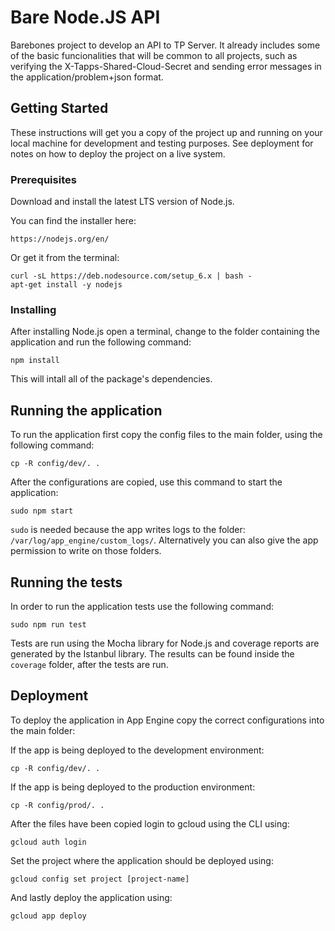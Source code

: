 # Bare Node.JS API

Barebones project to develop an API to TP Server. It already includes some of the basic funcionalities that will be common to all projects, such as verifying the X-Tapps-Shared-Cloud-Secret and sending error messages in the application/problem+json format.

## Getting Started

These instructions will get you a copy of the project up and running on your local machine for development and testing purposes. See deployment for notes on how to deploy the project on a live system.

### Prerequisites

Download and install the latest LTS version of Node.js.

You can find the installer here:

```
https://nodejs.org/en/
```

Or get it from the terminal:

```
curl -sL https://deb.nodesource.com/setup_6.x | bash -
apt-get install -y nodejs
```

### Installing

After installing Node.js open a terminal, change to the folder containing the application and run the following command:

```
npm install
```

This will intall all of the package's dependencies.

## Running the application

To run the application first copy the config files to the main folder, using the following command:

```
cp -R config/dev/. .
```

After the configurations are copied, use this command to start the application:

```
sudo npm start
```

`sudo` is needed because the app writes logs to the folder: `/var/log/app_engine/custom_logs/`.
Alternatively you can also give the app permission to write on those folders.

## Running the tests

In order to run the application tests use the following command:

```
sudo npm run test
```

Tests are run using the Mocha library for Node.js and coverage reports are generated by the Istanbul library.
The results can be found inside the `coverage` folder, after the tests are run.

## Deployment

To deploy the application in App Engine copy the correct configurations into the main folder:

If the app is being deployed to the development environment:

```
cp -R config/dev/. .
```

If the app is being deployed to the production environment:

```
cp -R config/prod/. .
```

After the files have been copied login to gcloud using the CLI using:

```
gcloud auth login
```

Set the project where the application should be deployed using:

```
gcloud config set project [project-name]
```

And lastly deploy the application using:

```
gcloud app deploy
```